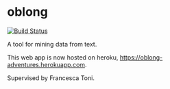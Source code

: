 # oblong

[![Build Status](https://travis-ci.org/oblong-antelope/oblong.svg?branch=master)](https://travis-ci.org/oblong-antelope/oblong)

A tool for mining data from text.

This web app is now hosted on heroku, https://oblong-adventures.herokuapp.com.

Supervised by Francesca Toni.

